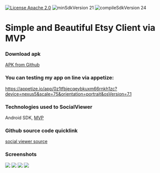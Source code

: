
[![License Apache 2.0](https://img.shields.io/badge/License-Apache%202.0-blue.svg?style=true)](http://www.apache.org/licenses/LICENSE-2.0)
![minSdkVersion 21](https://img.shields.io/badge/minSdkVersion-21-red.svg?style=true)
![compileSdkVersion 24](https://img.shields.io/badge/compileSdkVersion-24-yellow.svg?style=true)

# Simple and Beautiful Etsy Client via MVP


### Download apk
[APK from Github](https://github.com/SergeyBurlaka/Android-Etsyclient-Mvp-Moxy-UnitTesting-mockito-DependencyInjection-Dagger2-rxJava2-RestApi-Retrofit/tree/master/APK)  

### You can testing my app on line via appetize:
https://appetize.io/app/0z1tfbjecqeybkuxm66rnkh1zc?device=nexus5&scale=75&orientation=portrait&osVersion=7.1

### Technologies used to SocialViewer
Android SDK, [MVP](https://github.com/konmik/konmik.github.io/wiki/Introduction-to-Model-View-Presenter-on-Android)


### Github source code quicklink
[social viewer source](https://github.com/SergeyBurlaka/Android-Etsyclient-Mvp-Moxy-UnitTesting-mockito-DependencyInjection-Dagger2-rxJava2-RestApi-Retrofit/tree/master/MyDaggerMVPRxTest/app/src/main/java/com/segeyburlaka/test/jellyworkz/mydaggermvprxtest)

### Screenshots

<img src="https://github.com/SergeyBurlaka/Android-Etsyclient-Mvp-Moxy-UnitTesting-mockito-DependencyInjection-Dagger2-rxJava2-RestApi-Retrofit/blob/master/art/2017-10-30%2016-12-20%20Screenshot.jpg">

<img src="https://github.com/SergeyBurlaka/Android-Etsyclient-Mvp-Moxy-UnitTesting-mockito-DependencyInjection-Dagger2-rxJava2-RestApi-Retrofit/blob/master/art/2017-10-30%2016-14-27%20Screenshot.jpg">

<img src="https://github.com/SergeyBurlaka/Android-Etsyclient-Mvp-Moxy-UnitTesting-mockito-DependencyInjection-Dagger2-rxJava2-RestApi-Retrofit/blob/master/art/2017-10-30%2016-15-18%20Screenshot.jpg">

<img src="https://github.com/SergeyBurlaka/Android-Etsyclient-Mvp-Moxy-UnitTesting-mockito-DependencyInjection-Dagger2-rxJava2-RestApi-Retrofit/blob/master/art/2017-10-30%2016-18-25%20Screenshot.jpg">
